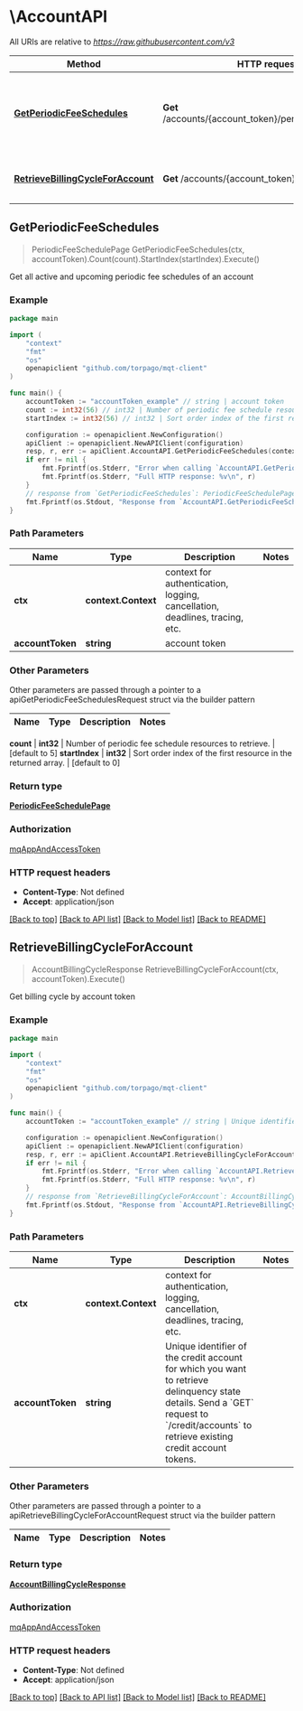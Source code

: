 # \AccountAPI

All URIs are relative to *https://raw.githubusercontent.com/v3*

Method | HTTP request | Description
------------- | ------------- | -------------
[**GetPeriodicFeeSchedules**](AccountAPI.md#GetPeriodicFeeSchedules) | **Get** /accounts/{account_token}/periodicfeeschedules | Get all active and upcoming periodic fee schedules of an account
[**RetrieveBillingCycleForAccount**](AccountAPI.md#RetrieveBillingCycleForAccount) | **Get** /accounts/{account_token}/billingcycle | Get billing cycle by account token



## GetPeriodicFeeSchedules

> PeriodicFeeSchedulePage GetPeriodicFeeSchedules(ctx, accountToken).Count(count).StartIndex(startIndex).Execute()

Get all active and upcoming periodic fee schedules of an account



### Example

```go
package main

import (
	"context"
	"fmt"
	"os"
	openapiclient "github.com/torpago/mqt-client"
)

func main() {
	accountToken := "accountToken_example" // string | account token
	count := int32(56) // int32 | Number of periodic fee schedule resources to retrieve. (optional) (default to 5)
	startIndex := int32(56) // int32 | Sort order index of the first resource in the returned array. (optional) (default to 0)

	configuration := openapiclient.NewConfiguration()
	apiClient := openapiclient.NewAPIClient(configuration)
	resp, r, err := apiClient.AccountAPI.GetPeriodicFeeSchedules(context.Background(), accountToken).Count(count).StartIndex(startIndex).Execute()
	if err != nil {
		fmt.Fprintf(os.Stderr, "Error when calling `AccountAPI.GetPeriodicFeeSchedules``: %v\n", err)
		fmt.Fprintf(os.Stderr, "Full HTTP response: %v\n", r)
	}
	// response from `GetPeriodicFeeSchedules`: PeriodicFeeSchedulePage
	fmt.Fprintf(os.Stdout, "Response from `AccountAPI.GetPeriodicFeeSchedules`: %v\n", resp)
}
```

### Path Parameters


Name | Type | Description  | Notes
------------- | ------------- | ------------- | -------------
**ctx** | **context.Context** | context for authentication, logging, cancellation, deadlines, tracing, etc.
**accountToken** | **string** | account token | 

### Other Parameters

Other parameters are passed through a pointer to a apiGetPeriodicFeeSchedulesRequest struct via the builder pattern


Name | Type | Description  | Notes
------------- | ------------- | ------------- | -------------

 **count** | **int32** | Number of periodic fee schedule resources to retrieve. | [default to 5]
 **startIndex** | **int32** | Sort order index of the first resource in the returned array. | [default to 0]

### Return type

[**PeriodicFeeSchedulePage**](PeriodicFeeSchedulePage.md)

### Authorization

[mqAppAndAccessToken](../README.md#mqAppAndAccessToken)

### HTTP request headers

- **Content-Type**: Not defined
- **Accept**: application/json

[[Back to top]](#) [[Back to API list]](../README.md#documentation-for-api-endpoints)
[[Back to Model list]](../README.md#documentation-for-models)
[[Back to README]](../README.md)


## RetrieveBillingCycleForAccount

> AccountBillingCycleResponse RetrieveBillingCycleForAccount(ctx, accountToken).Execute()

Get billing cycle by account token



### Example

```go
package main

import (
	"context"
	"fmt"
	"os"
	openapiclient "github.com/torpago/mqt-client"
)

func main() {
	accountToken := "accountToken_example" // string | Unique identifier of the credit account for which you want to retrieve delinquency state details.  Send a `GET` request to `/credit/accounts` to retrieve existing credit account tokens.

	configuration := openapiclient.NewConfiguration()
	apiClient := openapiclient.NewAPIClient(configuration)
	resp, r, err := apiClient.AccountAPI.RetrieveBillingCycleForAccount(context.Background(), accountToken).Execute()
	if err != nil {
		fmt.Fprintf(os.Stderr, "Error when calling `AccountAPI.RetrieveBillingCycleForAccount``: %v\n", err)
		fmt.Fprintf(os.Stderr, "Full HTTP response: %v\n", r)
	}
	// response from `RetrieveBillingCycleForAccount`: AccountBillingCycleResponse
	fmt.Fprintf(os.Stdout, "Response from `AccountAPI.RetrieveBillingCycleForAccount`: %v\n", resp)
}
```

### Path Parameters


Name | Type | Description  | Notes
------------- | ------------- | ------------- | -------------
**ctx** | **context.Context** | context for authentication, logging, cancellation, deadlines, tracing, etc.
**accountToken** | **string** | Unique identifier of the credit account for which you want to retrieve delinquency state details.  Send a &#x60;GET&#x60; request to &#x60;/credit/accounts&#x60; to retrieve existing credit account tokens. | 

### Other Parameters

Other parameters are passed through a pointer to a apiRetrieveBillingCycleForAccountRequest struct via the builder pattern


Name | Type | Description  | Notes
------------- | ------------- | ------------- | -------------


### Return type

[**AccountBillingCycleResponse**](AccountBillingCycleResponse.md)

### Authorization

[mqAppAndAccessToken](../README.md#mqAppAndAccessToken)

### HTTP request headers

- **Content-Type**: Not defined
- **Accept**: application/json

[[Back to top]](#) [[Back to API list]](../README.md#documentation-for-api-endpoints)
[[Back to Model list]](../README.md#documentation-for-models)
[[Back to README]](../README.md)

